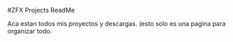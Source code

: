 #ZFX Projects ReadMe

Aca estan todos mis proyectos y descargas.
(esto solo es una pagina para organizar todo.
